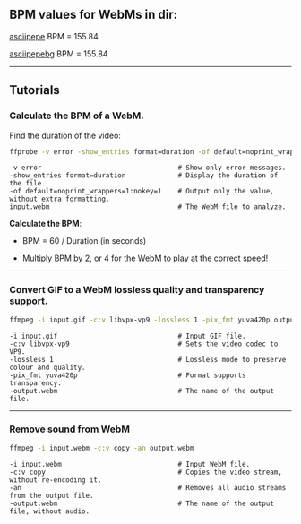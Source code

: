 ## BPM values for WebMs in dir:

[asciipepe](/asciipepe.webm?raw=true) BPM = 155.84

[asciipepebg](/asciipepebg.webm?raw=true) BPM = 155.84

---

## Tutorials

### Calculate the BPM of a WebM.

Find the duration of the video:
```bash
ffprobe -v error -show_entries format=duration -of default=noprint_wrappers=1:nokey=1 input.webm
```
    -v error                                  # Show only error messages.
    -show_entries format=duration             # Display the duration of the file.
    -of default=noprint_wrappers=1:nokey=1    # Output only the value, without extra formatting.
    input.webm                                # The WebM file to analyze.

**Calculate the BPM**: 
- BPM = 60 / Duration (in seconds)

- Multiply BPM by 2, or 4 for the WebM to play at the correct speed!

---

### Convert GIF to a WebM lossless quality and transparency support.

```bash
ffmpeg -i input.gif -c:v libvpx-vp9 -lossless 1 -pix_fmt yuva420p output.webm

```
    -i input.gif                              # Input GIF file.
    -c:v libvpx-vp9                           # Sets the video codec to VP9.
    -lossless 1                               # Lossless mode to preserve colour and quality.
    -pix_fmt yuva420p                         # Format supports transparency.
    -output.webm                              # The name of the output file.

---

### Remove sound from WebM

```bash
ffmpeg -i input.webm -c:v copy -an output.webm
```
    -i input.webm                             # Input WebM file.
    -c:v copy                                 # Copies the video stream, without re-encoding it.
    -an                                       # Removes all audio streams from the output file.
    -output.webm                              # The name of the output file, without audio.
